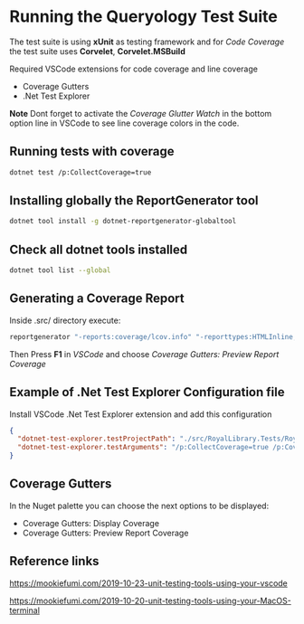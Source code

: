 # Running the Queryology Test Suite

The test suite is using **xUnit** as testing framework and for *Code Coverage* the test suite uses **Corvelet**, **Corvelet.MSBuild**

Required VSCode extensions for code coverage and line coverage

- Coverage Gutters
- .Net Test Explorer

**Note** Dont forget to activate the *Coverage Glutter Watch* in the bottom option line in VSCode to see line coverage colors in the code.

## Running tests with coverage

```bash
dotnet test /p:CollectCoverage=true
```

## Installing globally the ReportGenerator tool

```bash
dotnet tool install -g dotnet-reportgenerator-globaltool
```

## Check all dotnet tools installed

```bash
dotnet tool list --global
```

## Generating a Coverage Report

Inside .src/ directory execute:

```bash
reportgenerator "-reports:coverage/lcov.info" "-reporttypes:HTMLInline;Badges" "-targetdir:coverage/report"
```

Then Press **F1** in *VSCode* and choose *Coverage Gutters: Preview Report Coverage*

## Example of .Net Test Explorer Configuration file

Install VSCode .Net Test Explorer extension and add this configuration

```json
{
  "dotnet-test-explorer.testProjectPath": "./src/RoyalLibrary.Tests/RoyalLibrary.Tests.csproj",
  "dotnet-test-explorer.testArguments": "/p:CollectCoverage=true /p:CoverletOutputFormat=lcov /p:CoverletOutput=../coverage/lcov.info"
}
```

## Coverage Gutters

In the Nuget palette you can choose the next options to be displayed:

- Coverage Gutters: Display Coverage
- Coverage Gutters: Preview Report Coverage

## Reference links

<https://mookiefumi.com/2019-10-23-unit-testing-tools-using-your-vscode>

<https://mookiefumi.com/2019-10-20-unit-testing-tools-using-your-MacOS-terminal>
